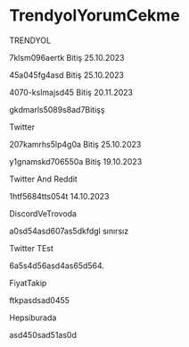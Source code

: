 # TrendyolYorumCekme
TRENDYOL

7klsm096aertk Bitiş 25.10.2023

45a045fg4asd Bitiş 25.10.2023

4070-kslmajsd45 Bitiş 20.11.2023

gkdmarls5089s8ad7Bitişş

Twitter

207kamrhs5lp4g0a Bitiş 25.10.2023

y1gnamskd706550a Bitiş 19.10.2023


Twitter And Reddit


1htf5684tts054t 14.10.2023


DiscordVeTrovoda

a0sd54asd607as5dkfdgl sınırsız


Twitter TEst

6a5s4d56asd4as65d564.

FiyatTakip


ftkpasdsad0455


Hepsiburada

asd450sad51as0d

